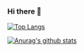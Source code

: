 ### Hi there 👋

[![Top Langs](https://github-readme-stats.vercel.app/api/top-langs/?username=LYHyoung&langs_count=5)](https://github.com/anuraghazra/github-readme-stats)

[![Anurag's github stats](https://github-readme-stats.vercel.app/api?username=LYHyoung)](https://github.com/anuraghazra/github-readme-stats)

<!--
**LYHyoung/LYHyoung** is a ✨ _special_ ✨ repository because its `README.md` (this file) appears on your GitHub profile.

Here are some ideas to get you started:

- 🔭 I’m currently working on ...
- 🌱 I’m currently learning ...
- 👯 I’m looking to collaborate on ...
- 🤔 I’m looking for help with ...
- 💬 Ask me about ...
- 📫 How to reach me: ...
- 😄 Pronouns: ...
- ⚡ Fun fact: ...
-->
